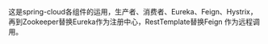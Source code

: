 这是spring-cloud各组件的运用，生产者、消费者、Eureka、Feign、Hystrix，再到Zookeeper替换Eureka作为注册中心，RestTemplate替换Feign
作为远程调用。